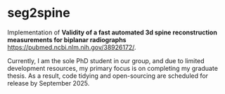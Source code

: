 # seg2spine
Implementation of **Validity of a fast automated 3d spine reconstruction measurements for biplanar radiographs** https://pubmed.ncbi.nlm.nih.gov/38926172/.

Currently, I am the sole PhD student in our group, and due to limited development resources, my primary focus is on completing my graduate thesis. As a result, code tidying and open-sourcing are scheduled for release by September 2025.

